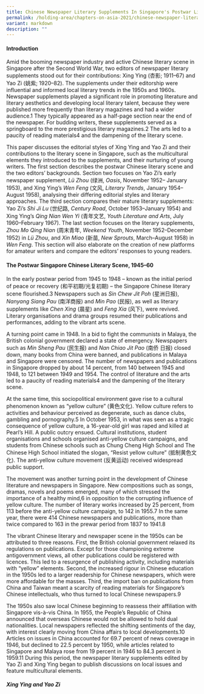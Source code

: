 ```yaml
---
title: Chinese Newspaper Literary Supplements In Singapore's Postwar Literary Scene
permalink: /holding-area/chapters-on-asia-2021/chinese-newspaper-literary-supplements-singapore-postwar/
variant: markdown
description: ""
---
```

#### **Introduction**
Amid the booming newspaper industry and active Chinese literary scene
in Singapore after the Second World War, two editors of newspaper literary
supplements stood out for their contributions: Xing Ying (杏影; 1911–67)
and Yao Zi (姚紫; 1920–82). The supplements under their editorship were
influential and informed local literary trends in the 1950s and 1960s.
Newspaper supplements played a significant role in promoting literature
and literary aesthetics and developing local literary talent, because they
were published more frequently than literary magazines and had a wider
audience.1 They typically appeared as a half-page section near the end of the
newspaper. For budding writers, these supplements served as a springboard
to the more prestigious literary magazines.2 The arts led to a paucity of reading materials4 and the dampening of the
literary scene.

This paper discusses the editorial styles of Xing Ying and Yao Zi
and their contributions to the literary scene in Singapore, such as the
multicultural elements they introduced to the supplements, and their
nurturing of young writers. The first section describes the postwar Chinese
literary scene and the two editors’ backgrounds. Section two focuses on Yao
Zi’s early newspaper supplement, *Lü Zhou* (绿洲, *Oasis*, November 1952–
January 1953), and Xing Ying’s *Wen Feng* (文风, *Literary Trends*, January
1954–August 1958), analysing their differing editorial styles and literary
approaches. The third section compares their mature literary supplements:
Yao Zi’s *Shi Ji Lu* (世纪路, *Century Road*, October 1953–January 1954) and
Xing Ying’s *Qing Nian Wen Yi* (青年文艺, *Youth Literature and Arts*, July
1960–February 1967). The last section focuses on the literary supplements,
*Zhou Mo Qing Nian* (周末青年, *Weekend Youth*, November 1952–December
1952) in *Lü Zhou*, and *Xin Miao* (新苗, *New Sprouts*, March–August 1958) in
*Wen Feng*. This section will also elaborate on the creation of new platforms
for amateur writers and compare the editors’ responses to young readers. 

#### **The Postwar Singapore Chinese Literary Scene, 1945–60**
In the early postwar period from 1945 to 1948 – known as the initial
period of peace or recovery (和平初期/光复初期) – the Singapore Chinese
literary scene flourished.3 Newspapers such as *Sin Chew Jit Poh* (星洲日报),
*Nanyang Siang Pau* (南洋商报) and *Min Pao* (民报), as well as literary
supplements like *Chen Xing* (晨星) and *Feng Xia* (风下), were revived.
Literary organisations and drama groups resumed their publications and
performances, adding to the vibrant arts scene.

A turning point came in 1948. In a bid to fight the communists in
Malaya, the British colonial government declared a state of emergency.
Newspapers such as *Min Sheng Pau* (民生报) and *Nan Chiao Jit Pao* (南侨
日报) closed down, many books from China were banned, and publications
in Malaya and Singapore were censored. The number of newspapers and
publications in Singapore dropped by about 14 percent, from 140 between
1945 and 1948, to 121 between 1949 and 1954. The control of literature and the arts led to a paucity of reading materials4 and the dampening of the
literary scene.

At the same time, this sociopolitical environment gave rise to a cultural
phenomenon known as “yellow culture” (黄色文化). Yellow culture refers
to activities and behaviour perceived as degenerate, such as dance clubs,
gambling and pornography.5 In October 1953, in what was seen as a tragic
consequence of yellow culture, a 16-year-old girl was raped and killed
at Pearl’s Hill. A public outcry ensued. Cultural institutions, student
organisations and schools organised anti-yellow culture campaigns, and
students from Chinese schools such as Chung Cheng High School and
The Chinese High School initiated the slogan, “Resist yellow culture”
(抵制黄色文化). The anti-yellow culture movement (反黄运动) received
widespread public support.

The movement was another turning point in the development of
Chinese literature and newspapers in Singapore. New compositions such
as songs, dramas, novels and poems emerged, many of which stressed the
importance of a healthy mind,6 in opposition to the corrupting influence of
yellow culture. The number of literary works increased by 25 percent, from
113 before the anti-yellow culture campaign, to 142 in 1955.7 In the same
year, there were 414 Chinese newspapers and publications, more than twice
compared to 163 in the prewar period from 1837 to 1941.8

The vibrant Chinese literary and newspaper scene in the 1950s can be
attributed to three reasons. First, the British colonial government relaxed its regulations on publications. Except for those championing extreme antigovernment
views, all other publications could be registered with licences.
This led to a resurgence of publishing activity, including materials with
“yellow” elements. Second, the increased rigour in Chinese education in the
1950s led to a larger readership for Chinese newspapers, which were more
affordable for the masses. Third, the import ban on publications from China
and Taiwan meant a scarcity of reading materials for Singapore’s Chinese
intellectuals, who thus turned to local Chinese newspapers.9

The 1950s also saw local Chinese beginning to reassess their affiliation
with Singapore vis-à-vis China. In 1955, the People’s Republic of China
announced that overseas Chinese would not be allowed to hold dual
nationalities. Local newspapers reflected the shifting sentiments of the day,
with interest clearly moving from China affairs to local developments.10
Articles on issues in China accounted for 69.7 percent of news coverage
in 1946, but declined to 22.5 percent by 1950, while articles related to
Singapore and Malaya rose from 19 percent in 1946 to 84.3 percent in 1959.11
During this period, the newspaper literary supplements edited by Yao Zi
and Xing Ying began to publish discussions on local issues and feature
multicultural elements.

#### ***Xing Ying and Yao Zi***